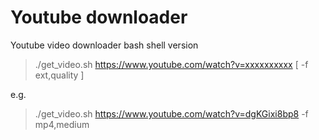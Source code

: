 Youtube downloader
==================

Youtube video downloader bash shell version

> ./get_video.sh https://www.youtube.com/watch?v=xxxxxxxxxx [ -f ext,quality ]

e.g.

> ./get_video.sh https://www.youtube.com/watch?v=dgKGixi8bp8 -f mp4,medium

